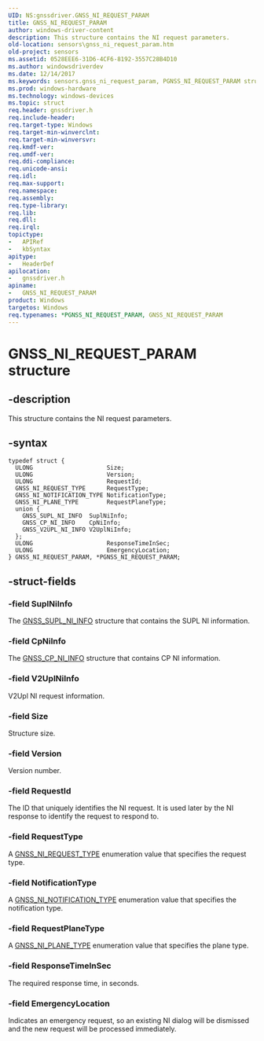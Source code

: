 ```yaml
---
UID: NS:gnssdriver.GNSS_NI_REQUEST_PARAM
title: GNSS_NI_REQUEST_PARAM
author: windows-driver-content
description: This structure contains the NI request parameters.
old-location: sensors\gnss_ni_request_param.htm
old-project: sensors
ms.assetid: 0528EEE6-31D6-4CF6-8192-3557C28B4D10
ms.author: windowsdriverdev
ms.date: 12/14/2017
ms.keywords: sensors.gnss_ni_request_param, PGNSS_NI_REQUEST_PARAM structure pointer [Sensor Devices], *PGNSS_NI_REQUEST_PARAM, GNSS_NI_REQUEST_PARAM structure [Sensor Devices], gnssdriver/PGNSS_NI_REQUEST_PARAM, gnssdriver/GNSS_NI_REQUEST_PARAM, GNSS_NI_REQUEST_PARAM, PGNSS_NI_REQUEST_PARAM
ms.prod: windows-hardware
ms.technology: windows-devices
ms.topic: struct
req.header: gnssdriver.h
req.include-header: 
req.target-type: Windows
req.target-min-winverclnt: 
req.target-min-winversvr: 
req.kmdf-ver: 
req.umdf-ver: 
req.ddi-compliance: 
req.unicode-ansi: 
req.idl: 
req.max-support: 
req.namespace: 
req.assembly: 
req.type-library: 
req.lib: 
req.dll: 
req.irql: 
topictype: 
-	APIRef
-	kbSyntax
apitype: 
-	HeaderDef
apilocation: 
-	gnssdriver.h
apiname: 
-	GNSS_NI_REQUEST_PARAM
product: Windows
targetos: Windows
req.typenames: *PGNSS_NI_REQUEST_PARAM, GNSS_NI_REQUEST_PARAM
---
```


# GNSS_NI_REQUEST_PARAM structure


## -description


This structure contains the NI request parameters.


## -syntax


````
typedef struct {
  ULONG                     Size;
  ULONG                     Version;
  ULONG                     RequestId;
  GNSS_NI_REQUEST_TYPE      RequestType;
  GNSS_NI_NOTIFICATION_TYPE NotificationType;
  GNSS_NI_PLANE_TYPE        RequestPlaneType;
  union {
    GNSS_SUPL_NI_INFO  SuplNiInfo;
    GNSS_CP_NI_INFO    CpNiInfo;
    GNSS_V2UPL_NI_INFO V2UplNiInfo;
  };
  ULONG                     ResponseTimeInSec;
  ULONG                     EmergencyLocation;
} GNSS_NI_REQUEST_PARAM, *PGNSS_NI_REQUEST_PARAM;
````


## -struct-fields




### -field SuplNiInfo

The <a href="..\gnssdriver\ns-gnssdriver-gnss_supl_ni_info.md">GNSS_SUPL_NI_INFO</a> structure that contains the SUPL NI information.


### -field CpNiInfo

The <a href="..\gnssdriver\ns-gnssdriver-gnss_cp_ni_info.md">GNSS_CP_NI_INFO</a> structure that contains CP NI information.


### -field V2UplNiInfo

V2Upl NI request information.


### -field Size

Structure size.


### -field Version

Version number.


### -field RequestId

The ID that uniquely identifies the NI request. It is used later by the NI response to identify the request to respond to.


### -field RequestType

A <a href="..\gnssdriver\ne-gnssdriver-gnss_ni_request_type.md">GNSS_NI_REQUEST_TYPE</a> enumeration value that specifies the request type.


### -field NotificationType

A <a href="..\gnssdriver\ne-gnssdriver-gnss_ni_notification_type.md">GNSS_NI_NOTIFICATION_TYPE</a> enumeration value that specifies the notification type.


### -field RequestPlaneType

A <a href="..\gnssdriver\ne-gnssdriver-gnss_ni_plane_type.md">GNSS_NI_PLANE_TYPE</a> enumeration value that specifies the plane type.


### -field ResponseTimeInSec

The required response time, in seconds.


### -field EmergencyLocation

Indicates an emergency request, so an existing NI dialog will be dismissed and the new request will be processed immediately.

